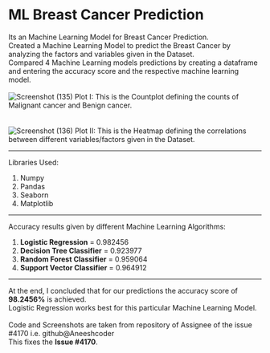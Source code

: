 # ML Breast Cancer Prediction
Its an Machine Learning Model for Breast Cancer Prediction.
<br/>
Created a Machine Learning Model to predict the Breast Cancer by analyzing the factors and variables given in the Dataset.<br/>
Compared 4 Machine Learning models predictions by creating a dataframe and entering the accuracy score and the respective machine learning model.
<br/><br/>
![Screenshot (135)](https://user-images.githubusercontent.com/63190833/116794072-1700e000-aae8-11eb-8ae1-3f8c3a8eb977.png)
Plot I: This is the Countplot defining the counts of Malignant cancer and Benign cancer.
<br/><br/><br/>
![Screenshot (136)](https://user-images.githubusercontent.com/63190833/116794132-6f37e200-aae8-11eb-8f62-a77eb64f602c.png)
Plot II: This is the Heatmap defining the correlations between different variables/factors given in the Dataset. 

---
Libraries Used:
1. Numpy
2. Pandas
3. Seaborn
4. Matplotlib
---

Accuracy results given by different Machine Learning Algorithms:
1. **Logistic Regression** = 0.982456
2. **Decision Tree Classifier** = 0.923977
3. **Random Forest Classifier** = 0.959064
4. **Support Vector Classifier** = 0.964912
---
At the end, I concluded that for our predictions the accuracy score of **98.2456%** is achieved.<br/>
Logistic Regression works best for this particular Machine Learning Model.
<br/><br/>
Code and Screenshots are taken from repository of Assignee of the issue #4170 i.e. github@Aneeshcoder<br/>
This fixes the **Issue #4170**.
